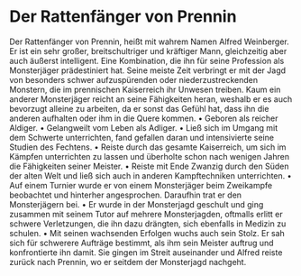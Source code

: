 # Der Rattenfänger von Prennin
Der Rattenfänger von Prennin, heißt mit wahrem Namen Alfred Weinberger. 
Er ist ein sehr großer, breitschultriger und kräftiger Mann, gleichzeitig aber auch äußerst intelligent. Eine Kombination, die ihn für seine Profession als Monsterjäger prädestiniert hat. 
Seine meiste Zeit verbringt er mit der Jagd von besonders schwer aufzuspürenden oder niederzustreckenden Monstern, die im prennischen Kaiserreich ihr Unwesen treiben. 
Kaum ein anderer Monsterjäger reicht an seine Fähigkeiten heran, weshalb er es auch bevorzugt alleine zu arbeiten, da er sonst das Gefühl hat, dass ihn die anderen aufhalten oder ihm in die Quere kommen. 
    • Geboren als reicher Aldiger. 
    • Gelangweilt vom Leben als Adliger. 
    • Ließ sich im Umgang mit dem Schwerte unterrichten, fand gefallen daran und intensivierte seine Studien des Fechtens. 
    • Reiste durch das gesamte Kaiserreich, um sich im Kämpfen unterrichten zu lassen und überholte schon nach wenigen Jahren die Fähigkeiten seiner Meister. 
    • Reiste mit Ende Zwanzig durch den Süden der alten Welt und ließ sich auch in anderen Kampftechniken unterrichten. 
    • Auf einem Turnier wurde er von einem Monsterjäger beim Zweikampfe beobachtet und hinterher angesprochen. Daraufhin trat er den Monsterjägern bei. 
    • Er wurde in der Monsterjagd geschult und ging zusammen mit seinem Tutor auf mehrere Monsterjagden, oftmalls erlitt er schwere Verletzungen, die ihn dazu drängten, sich ebenfalls in Medizin zu schulen. 
    • Mit seinen wachsenden Erfolgen wuchs auch sein Stolz. Er sah sich für schwerere Aufträge bestimmt, als ihm sein Meister auftrug und konfrontierte ihn damit. Sie gingen im Streit auseinander und Alfred reiste zurück nach Prennin, wo er seitdem der Monsterjagd nachgeht. 